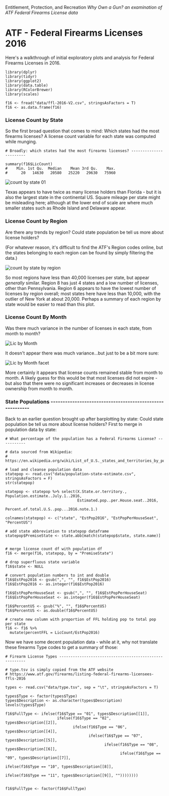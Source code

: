 Entitlement, Protection, and Recreation
_Why Own a Gun? an examination of ATF Federal Firearms License data_

# ATF - Federal Firearms Licenses 2016

Here's a walkthrough of initial exploratory plots and analysis for Federal Firearms Licenses in 2016. 

```{r}
library(dplyr)
library(tidyr)
library(ggplot2)
library(data.table)
library(RColorBrewer)
library(scales)

f16 <- fread("data/ffl-2016-V2.csv", stringsAsFactors = T)
f16 <- as.data.frame(f16)
```

### License Count by State
So the first broad question that comes to mind: Which states had the most firearms licenses? A license count variable for each state was computed while munging.

```{r}
# Broadly: which states had the most firearms licenses? -----------------------

summary(f16$LicCount)
#    Min. 1st Qu.  Median    Mean 3rd Qu.    Max. 
#      20   14630   20580   25220   29630   75960
```
![count by state 01](R_plots/2016-LicCountByState.png)

Texas appears to have twice as many license holders than Florida - but it is also the largest state in the continental US. Square mileage per state might be misleading here; although at the lower end of scale are where much smaller states such as Rhode Island and Delaware appear. 

### License Count by Region

Are there any trends by region? Could state population be tell us more about license holders? 

(For whatever reason, it's difficult to find the ATF's Region codes online, but the states belonging to each region can be found by simply filtering the data.)

![count by state by region](R_plots/2016-LicCountRegion.png)

So most regions have less than 40,000 licenses per state, but appear _generally_ similar. Region 8 has just 4 states and a low number of licenses, other than Pennsylvania. Region 6 appears to have the lowest number of licenses by region overall; most states here have less than 10,000, with the outlier of New York at about 20,000. Perhaps a summary of each region by state would be easier to read than this plot. 


### License Count By Month

Was there much variance in the number of licenses in each state, from month to month?

![Lic by Month](R_plots/2016-LicCountMonthly.png)

It doesn't appear there was much variance...but just to be a bit more sure:

![Lic by Month facet](R_plots/2016-LicCountMonthlyFacet.png)

More certainly it appears that license counts remained stable from month to month. A likely guess for this would be that most licenses did not expire - but also that there were no significant increases or decreases in license ownership from month to month. 

### State Populations ---------------------------------------------------------

Back to an earlier question brought up after barplotting by state: Could state population be tell us more about license holders? First to merge in population data by state:

```{r}
# What percentage of the population has a Federal Firearms License? -----------

# data sourced from Wikipedia: 
# https://en.wikipedia.org/wiki/List_of_U.S._states_and_territories_by_population#States_and_territories

# load and cleanse population data
statepop <- read.csv("data/population-state-estimate.csv", stringsAsFactors = F)
str(statepop)

statepop <- statepop %>% select(X.State.or.territory., Population.estimate..July.1..2016, 
                                Estimated.pop..per.House.seat..2016,
                                Percent.of.total.U.S..pop...2016.note.1.)

colnames(statepop) <- c("state", "EstPop2016", "EstPopPerHouseSeat", "PercentUS")

# add state abbreviation to statepop dataframe
statepop$PremiseState <- state.abb[match(statepop$state, state.name)]


# merge license count df with population df 
f16 <- merge(f16, statepop, by = "PremiseState")

# drop superfluous state variable
f16$state <- NULL

# convert population numbers to int and double
f16$EstPop2016 <- gsub(",", "", f16$EstPop2016)
f16$EstPop2016 <- as.integer(f16$EstPop2016)

f16$EstPopPerHouseSeat <- gsub(",", "", f16$EstPopPerHouseSeat)
f16$EstPopPerHouseSeat <- as.integer(f16$EstPopPerHouseSeat)

f16$PercentUS <- gsub("%", "", f16$PercentUS)
f16$PercentUS <- as.double(f16$PercentUS)

# create new column with proportion of FFL holding pop to total pop per state
f16 <- f16 %>%
  mutate(percentFFL = LicCount/EstPop2016)
```


Now we have some decent population data - while at it, why not translate these firearms Type codes to get a summary of those: 


```{r}
# Firearm License Types -------------------------------------------------------

# type.tsv is simply copied from the ATF website
# https://www.atf.gov/firearms/listing-federal-firearms-licensees-ffls-2016

types <- read.csv("data/type.tsv", sep = "\t", stringsAsFactors = T)

types$Type <- factor(types$Type)
types$Description <- as.character(types$Description)
levels(types$Type)

f16$FullType <- ifelse(f16$Type == "01", types$Description[[1]], 
                       ifelse(f16$Type == "02", types$Description[[2]],
                              ifelse(f16$Type == "06", types$Description[[4]],
                                     ifelse(f16$Type == "07", types$Description[[5]],
                                            ifelse(f16$Type == "08", types$Description[[6]],
                                                   ifelse(f16$Type == "09", types$Description[[7]],
                                                          ifelse(f16$Type == "10", types$Description[[8]],
                                                                 ifelse(f16$Type == "11", types$Description[[9]], ""))))))))


f16$FullType <- factor(f16$FullType)
```

















